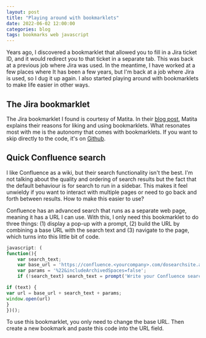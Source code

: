 ```yaml
---
layout: post
title: "Playing around with bookmarklets"
date: 2022-06-02 12:00:00
categories: blog
tags: bookmarks web javascript
---
```


Years ago, I discovered a bookmarklet that allowed you to fill in a Jira ticket ID, and it would redirect you to that ticket in a separate tab. This was back at a previous job where Jira was used. In the meantime, I have worked at a few places where  It has been a few years, but I'm back at a job where Jira is used, so I dug it up again. I also started playing around with bookmarklets to make life easier in other ways.

<!-- more -->

## The Jira bookmarklet

The Jira bookmarklet I found is courtesy of Matita. In their [blog post](https://matita.github.io/2015/10/23/go-to-jira-bookmarklet/), Matita explains their reasons for liking and using bookmarklets. What resonates most with me is the autonomy that comes with bookmarklets. If you want to skip directly to the code, it's on [Github](https://github.com/matita/gotojira-bookmarklet).

## Quick Confluence search

I like Confluence as a wiki, but their search functionality isn't the best. I'm not talking about the quality and ordering of search results but the fact that the default behaviour is for search to run in a sidebar. This makes it feel unwieldy if you want to interact with multiple pages or need to go back and forth between results. How to make this easier to use?

Confluence has an advanced search that runs as a separate web page, meaning it has a URL I can use. With this, I only need this bookmarklet to do three things: (1) display a pop-up with a prompt, (2) build the URL by combining a base URL with the search text and (3) navigate to the page, which turns into this little bit of code.

```javascript
javascript: (
function(){
    var search_text;
    var base_url = 'https://confluence.<yourcompany>.com/dosearchsite.action?cql=siteSearch%20~%20%22';
    var params = '%22&includeArchivedSpaces=false';
    if (!search_text) search_text = prompt('Write your Confluence search query');

if (text) {
var url = base_url + search_text + params;
window.open(url)
}
})();
```

To use this bookmarklet, you only need to change the base URL. Then create a new bookmark and paste this code into the URL field.
